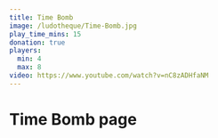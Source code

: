 ```yaml
---
title: Time Bomb
image: /ludotheque/Time-Bomb.jpg
play_time_mins: 15
donation: true
players:
  min: 4
  max: 8
video: https://www.youtube.com/watch?v=nC8zADHfaNM
---
```


# Time Bomb page
